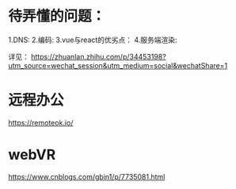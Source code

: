 # 待弄懂的问题：
1.DNS:
2.编码:
3.vue与react的优劣点：
4.服务端渲染:


详见：
  https://zhuanlan.zhihu.com/p/34453198?utm_source=wechat_session&utm_medium=social&wechatShare=1

# 远程办公
  https://remoteok.io/

# webVR
  https://www.cnblogs.com/gbin1/p/7735081.html





